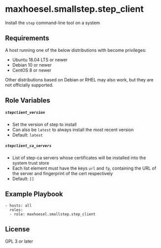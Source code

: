 maxhoesel.smallstep.step_client
=========

Install the `step` command-line tool on a system

Requirements
------------

A host running one of the below distributions with become privileges:

- Ubuntu 18.04 LTS or newer
- Debian 10 or newer
- CentOS 8 or newer

Other distributions based on Debian or RHEL may also work, but they are not officially supported.

Role Variables
--------------

##### `stepclient_version`
- Set the version of step to install
- Can also be `latest` to always install the most recent version
- Default: `latest`

##### `stepclient_ca_servers`
- List of step-ca servers whose certificates will be installed into the system trust store
- Each list element must have the keys `url` and `fp`, containing the URL of the server and fingerprint of the cert respectively
- Default: `[]`

Example Playbook
----------------

```
- hosts: all
  roles:
  - role: maxhoesel.smallstep.step_client
```

License
-------

GPL 3 or later
